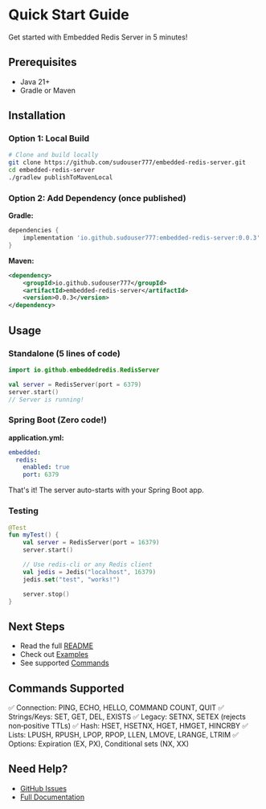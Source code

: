 # Quick Start Guide

Get started with Embedded Redis Server in 5 minutes!

## Prerequisites

- Java 21+
- Gradle or Maven

## Installation

### Option 1: Local Build

```bash
# Clone and build locally
git clone https://github.com/sudouser777/embedded-redis-server.git
cd embedded-redis-server
./gradlew publishToMavenLocal
```

### Option 2: Add Dependency (once published)

**Gradle:**
```gradle
dependencies {
    implementation 'io.github.sudouser777:embedded-redis-server:0.0.3'
}
```

**Maven:**
```xml
<dependency>
    <groupId>io.github.sudouser777</groupId>
    <artifactId>embedded-redis-server</artifactId>
    <version>0.0.3</version>
</dependency>
```

## Usage

### Standalone (5 lines of code)

```kotlin
import io.github.embeddedredis.RedisServer

val server = RedisServer(port = 6379)
server.start()
// Server is running!
```

### Spring Boot (Zero code!)

**application.yml:**
```yaml
embedded:
  redis:
    enabled: true
    port: 6379
```

That's it! The server auto-starts with your Spring Boot app.

### Testing

```kotlin
@Test
fun myTest() {
    val server = RedisServer(port = 16379)
    server.start()

    // Use redis-cli or any Redis client
    val jedis = Jedis("localhost", 16379)
    jedis.set("test", "works!")

    server.stop()
}
```

## Next Steps

- Read the full [README](README.md)
- Check out [Examples](EXAMPLES.md)
- See supported [Commands](#commands)

## Commands Supported

✅ Connection: PING, ECHO, HELLO, COMMAND COUNT, QUIT
✅ Strings/Keys: SET, GET, DEL, EXISTS
✅ Legacy: SETNX, SETEX (rejects non‑positive TTLs)
✅ Hash: HSET, HSETNX, HGET, HMGET, HINCRBY
✅ Lists: LPUSH, RPUSH, LPOP, RPOP, LLEN, LMOVE, LRANGE, LTRIM
✅ Options: Expiration (EX, PX), Conditional sets (NX, XX)

## Need Help?

- [GitHub Issues](https://github.com/sudouser777/embedded-redis-server/issues)
- [Full Documentation](README.md)
